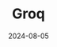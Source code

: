 ---  
layout: startup_page  
title: "Groq"  
id: "groq.com"  
permalink: "/groqgroq.com08052024/"  
website: "https://groq.com/"  
funding_round: "Series D"  
funding_amount: "$640M"  
investors: "BlackRock Private Equity Partners, Neuberger Berman, Type One Ventures, Cisco Investments, Global Brain's KDDI Open Innovation Fund III, Samsung Catalyst Fund"  
about: "Groq builds fast AI inference technology. Its Groq® LPU™ AI inference technology is a hardware and software platform delivering exceptional AI compute speed, quality, and energy efficiency. Groq provides cloud and on-prem solutions at scale for AI applications."  
markets: "AI, Semiconductor Manufacturing, Electronics, Machine Learning"  
hq: "Mountain View, California, United States"  
founded_year: "2016"  
linkedin: "https://www.linkedin.com/company/groq"  
twitter: "https://twitter.com/groqinc"  
instagram: ""  
facebook: "https://www.facebook.com/groqinc"  
crunchbase: "https://www.crunchbase.com/organization/groq"  
pitchbook: "https://pitchbook.com/profiles/company/167350-06"  

date_display: "05-Aug-2024"  
date: "2024-08-05"

# SEO Optimization  
meta_title: "Groq - Series D Funding ($640M)"  
meta_description: "Groq, Groq builds fast AI inference technology. Its Groq® LPU™ AI inference technology is a hardware and software platform delivering exceptional AI compute..."  
meta_keywords: "Groq, AI, Semiconductor Manufacturing, Electronics, Machine Learning, Series D funding"  
canonical_url: "https://startup.projectstartups.com/groqgroq.com08052024/"  
---